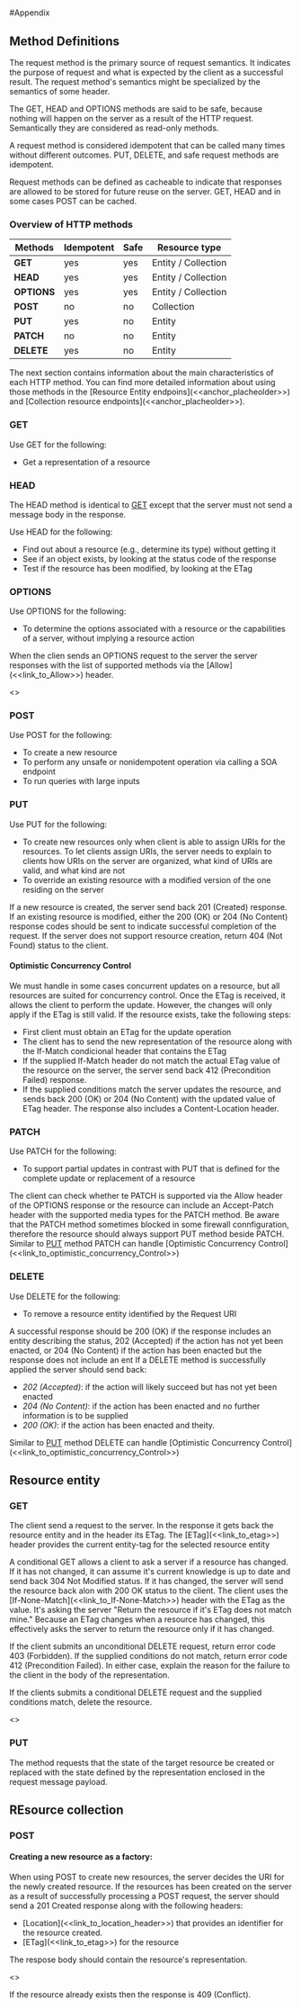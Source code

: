 #
#Appendix
## Method Definitions

The request method is the primary source of request semantics. It indicates the purpose of request and what is expected by the client as a successful result.
The request method's semantics might be specialized by the semantics of some header.

The GET, HEAD and OPTIONS methods are said to be safe, because nothing will happen on the server as a result of the HTTP request. Semantically they are considered as read-only methods.

A request method is considered idempotent that can be called many times without different outcomes. PUT, DELETE, and safe request methods are idempotent.

Request methods can be defined as cacheable to indicate that responses are allowed to be stored for future reuse on the server. GET, HEAD and in some cases POST can be cached.
### Overview of HTTP methods
Methods | Idempotent | Safe | Resource type
--- | --- | --- | ---
**GET** | yes | yes | Entity / Collection
**HEAD** | yes | yes | Entity / Collection
**OPTIONS** | yes | yes | Entity / Collection
**POST** | no | no | Collection
**PUT** | yes | no | Entity
**PATCH** | no | no | Entity
**DELETE** | yes | no | Entity

The next section contains information about the main characteristics of each HTTP method. You can find more detailed information about using those methods in the [Resource Entity endpoins](<<anchor_placheolder>>) and [Collection resource endpoints](<<anchor_placheolder>>).

### <a name="GET"></a>GET
Use GET for the following:
* Get a representation of a resource

### <a name="HEAD"></a>HEAD
The HEAD method is identical to [GET](#GET) except that the server must not send a message body in the response.

Use HEAD for the following:
* Find out about a resource (e.g., determine its type) without getting it
* See if an object exists, by looking at the status code of the response
* Test if the resource has been modified, by looking at the ETag

### <a name="OPTIONS"></a>OPTIONS
Use OPTIONS for the following:
* To determine the options associated with a resource or the capabilities of a server, without implying a resource action

When the clien sends an OPTIONS request to the server the server responses with the list of supported methods via the [Allow](<<link_to_Allow>>) header.

<<example>>

### <a name="POST"></a>POST
Use POST for the following:
* To create a new resource
* To perform any unsafe or nonidempotent operation via calling a SOA endpoint
* To run queries with large inputs

### <a name="PUT"></a>PUT
Use PUT for the following:
* To create new resources only when client is able to assign URIs for the resources. To let clients assign URIs, the server needs to explain to clients how URIs on the server are organized, what kind of URIs are valid, and what kind are not
* To override an existing resource with a modified version of the one residing on the server

If a new resource is created, the server send back 201 (Created) response.
If an existing resource is modified, either the 200 (OK) or 204 (No Content) response codes should be sent to indicate successful completion of the request.
If the server does not support resource creation, return 404 (Not Found) status to the client.
#### Optimistic Concurrency Control
We must handle in some cases concurrent updates on a resource, but all resources are suited for concurrency control.
Once the ETag is received, it allows the client to perform the update. However, the changes will only apply if the ETag is still valid.
If the resource exists, take the following steps:
* First client must obtain an ETag for the update operation
* The client has to send the new representation of the resource along with the If-Match condicional header that contains the ETag
* If the supplied If-Match header do not match the actual ETag value of the resource on the server, the server send back 412 (Precondition Failed) response.
* If the supplied conditions match the server updates the resource, and sends back 200 (OK) or 204 (No Content) with the updated value of ETag header. The response also includes a Content-Location header.

### <a name="PATCH"></a>PATCH
Use PATCH for the following:
* To support partial updates in contrast with PUT that is defined for the complete update or replacement of a resource

The client can check whether te PATCH is supported via the Allow header of the OPTIONS response or the resource can include an Accept-Patch header with the supported media types for the PATCH method.
Be aware that the PATCH method sometimes blocked in some firewall connfiguration, therefore the resource should always support PUT method beside PATCH.
Similar to [PUT](#PUT) method PATCH can handle [Optimistic Concurrency Control](<<link_to_optimistic_concurrency_Control>>)

### <a name="DELETE"></a>DELETE
Use DELETE for the following:
* To remove a resource entity identified by the Request URI

A successful response should be 200 (OK) if the response includes an entity describing the status, 202 (Accepted) if the action has not yet been enacted, or 204 (No Content) if the action has been enacted but the response does not include an ent
If a DELETE method is successfully applied the server should send back:
* *202 (Accepted)*:  if the action will likely succeed but has not yet been enacted
* *204 (No Content)*:  if the action has been enacted and no further information is to be supplied
* *200 (OK)*: if the action has been enacted and theity.

Similar to [PUT](#PUT) method DELETE can handle [Optimistic Concurrency Control](<<link_to_optimistic_concurrency_Control>>)


## Resource entity
### GET
The client send a request to the server. In the response it gets back the resource entity and in the header its ETag.
The [ETag](<<link_to_etag>>) header provides the current entity-tag for the selected resource entity

A conditional GET allows a client to ask a server if a resource has changed. If it has not changed, it can assume it's current knowledge is up to date and send back 304 Not Modified status. If it has changed, the server will send the resource back alon with 200 OK status to the client.
The client uses the [If-None-Match](<<link_to_If-None-Match>>) header with the ETag as the value. It's asking the server "Return the resource if it's ETag does not match mine." Because an ETag changes when a resource has changed, this effectively asks the server to return the resource only if it has changed.

If the client submits an unconditional DELETE request, return error code 403 (Forbidden). If the supplied conditions do not match, return error code 412 (Precondition Failed). In either case, explain the reason for the failure to the client in the body of the representation.

If the clients submits a conditional DELETE request and the supplied conditions match, delete the resource.

<<example>>

### PUT
The method requests that the state of the target resource be created or replaced with the state defined by the representation enclosed in the request message payload.

## REsource collection
### POST
#### Creating a new resource as a factory:
When using POST to create new resources, the server decides the URI for the newly created resource.
If the resources has been created on the server as a result of successfully processing a POST request, the server should send a 201 Created response along with the following headers:
* [Location](<<link_to_location_header>>) that provides an identifier for the resource created.
* [ETag](<<link_to_etag>>) for the resource

The respose body should contain the resource's representation.


<<example>>

If the resource already exists then the response is 409 (Conflict).
